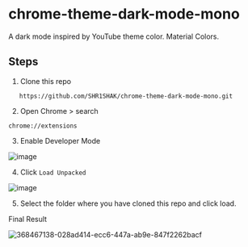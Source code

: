# chrome-theme-dark-mode-mono
A dark mode inspired by YouTube theme color. Material Colors.

## Steps
1. Clone this repo
```
   https://github.com/SHR1SHAK/chrome-theme-dark-mode-mono.git
```
2. Open Chrome > search
```
chrome://extensions
```
3. Enable Developer Mode

![image](https://github.com/user-attachments/assets/d4174fb1-49fa-4f5b-92ff-59b27eeb1c92)

4. Click ` Load Unpacked `

![image](https://github.com/user-attachments/assets/d3288133-99bb-4a3d-b878-7fa63dc9424d)

5. Select the folder where you have cloned this repo and click load.

Final Result

![368467138-028ad414-ecc6-447a-ab9e-847f2262bacf](https://github.com/user-attachments/assets/34eed8b9-c7de-430d-b2df-bf9ec507dfc7)


